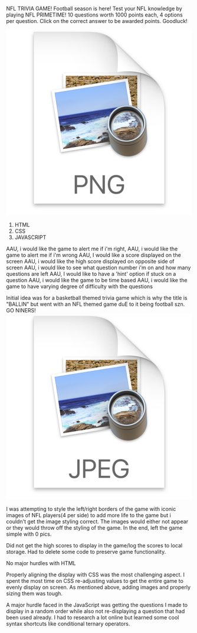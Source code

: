 NFL TRIVIA GAME!
Football season is here! Test your NFL knowledge by playing NFL PRIMETIME!
10 questions worth 1000 points each, 4 options per question. Click on the correct answer to be awarded points.
Goodluck!

<!-- screenshot of the app -->
![](/assets/README/2022-09-12-18-16-52.png)

<!-- List of Technologies Used -->
1. HTML
2. CSS
3. JAVASCRIPT

<!-- User Stories -->
AAU, i would like the game to alert me if i'm right,
AAU, i would like the game to alert me if i'm wrong
AAU, I would like a score displayed on the screen
AAU, i would like the high score displayed on opposite side of screen
AAU, i would like to see what question number i'm on and how many questions are left
AAU, I would like to have a 'hint' option if stuck on a question
AAU, i would like the game to be time based
AAU, i would like the game to have varying degree of difficulty with the questions

<!-- Achieved majority of User Stories written for proposal (5/8) -->

<!-- WireFrames from proposal, it's fairly close -->
Initial idea was for a basketball themed trivia game which is why the title is "BALLIN"
but went with an NFL themed game duE to it being football szn. GO NINERS!
![](/assets/README/2022-09-12-18-16-31.png)

<!-- Unsolved problems-->
I was attempting to style the left/right borders of the game with iconic images of NFL players(4 per side) to add more life to the game but i couldn't get the image styling correct. The images would either not appear or they would throw off the styling of the game. In the end, left the game simple with 0 pics.

Did not get the high scores to display in the game/log the scores to local storage. Had to delete some code to preserve game functionality.

<!-- Major Hurdles -->
No major hurdles with HTML

Properly aligning the display with CSS was the most challenging aspect. I spent the most time on CSS re-adjusting values to get the entire game to evenly display on screen. As mentioned above, adding images and properly sizing them was tough.

A major hurdle faced in the JavaScript was getting the questions I made to display in a random order while also not re-displaying a question that had been used already. I had to research a lot online but learned some cool syntax shortcuts like conditional ternary operators.